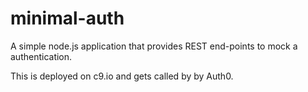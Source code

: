 # minimal-auth
A simple node.js application that provides REST end-points to mock a authentication.

This is deployed on c9.io and gets called by by Auth0.
